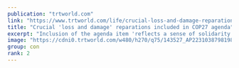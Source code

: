 ```yaml
---
publication: "trtworld.com"
link: "https://www.trtworld.com/life/crucial-loss-and-damage-reparations-included-in-cop27-agenda-62300"
title: "Crucial 'loss and damage' reparations included in COP27 agenda"
excerpt: "Inclusion of the agenda item 'reflects a sense of solidarity and empathy for the suffering of the victims of climate induced disasters,' said COP27 President Sameh Shukri of Egypt."
image: "https://cdni0.trtworld.com/w480/h270/q75/143527_AP22310387981982_1667734239004.jpg"
group: con
rank: 2
---
```

